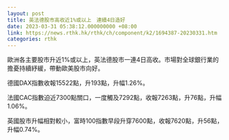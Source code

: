 ```yaml
---
layout: post
title: 英法德股市高收近1%或以上　連續4日造好
date: 2023-03-31 05:38:12.000000000 +08:00
link: https://news.rthk.hk/rthk/ch/component/k2/1694387-20230331.htm
categories: rthk
---
```


歐洲各主要股市升近1%或以上，英法德股市一連4日高收。市場對全球銀行業的擔憂持續紓緩，帶動歐美股市向好。

德國DAX指數收報15522點，升193點，升幅1.26%。

法國CAC指數迫近7300點關口，一度觸及7292點，收報7263點，升76點，升幅1.06%。

英國股市升幅相對較小，富時100指數早段升穿7600點，收報7620點，升56點，升幅0.74%。

